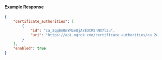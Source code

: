 <!-- Code generated for API Clients. DO NOT EDIT. -->

#### Example Response

```json
{
	"certificate_authorities": [
		{
			"id": "ca_2qqBm0mYMzeQjArE3CR5nNX7lzu",
			"uri": "https://api.ngrok.com/certificate_authorities/ca_2qqBm0mYMzeQjArE3CR5nNX7lzu"
		}
	],
	"enabled": true
}
```
